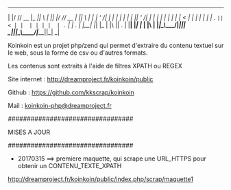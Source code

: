   _  __ ____  _____  _   _  _  _  ____  _____  _   _
 | |/ // __ \|_   _|| \ | || |/ // __ \|_   _|| \ | |
 | ' /| |  | | | |  |  \| || ' /| |  | | | |  |  \| |
 |  < | |  | | | |  | . ` ||  < | |  | | | |  | . ` |
 | . \| |__| |_| |_ | |\  || . \| |__| |_| |_ | |\  |
 |_|\_\\____/|_____||_| \_||_|\_\\____/|_____||_| \_|   
   

Koinkoin est un projet php/zend qui permet d'extraire du contenu textuel sur le web, sous la forme de csv ou d'autres formats.

Les contenus sont extraits à l'aide de filtres XPATH ou REGEX

Site internet   : http://dreamproject.fr/koinkoin/public

Github          : https://github.com/kkscrap/koinkoin

Mail            : koinkoin-php@dreamproject.fr

#################################

MISES A JOUR

#################################

- 20170315 ==> premiere maquette, qui scrape une URL_HTTPS pour obtenir un CONTENU_TEXTE_XPATH 

http://dreamproject.fr/koinkoin/public/index.php/scrap/maquette1